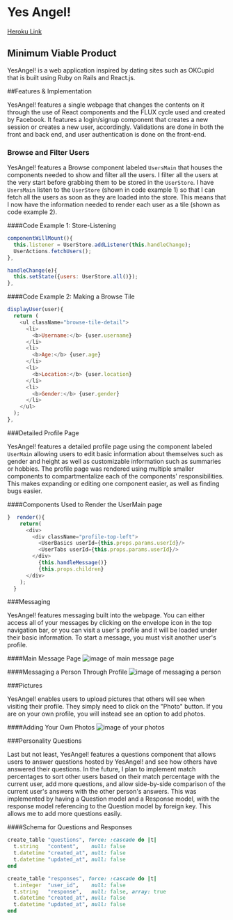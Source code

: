 # Yes Angel!

[Heroku Link][heroku]

[heroku]: https://yesangel.herokuapp.com/

## Minimum Viable Product

YesAngel! is a web application inspired by dating sites such as OKCupid that is built using Ruby on
Rails and React.js.


##Features & Implementation

YesAngel! features a single webpage that changes the contents on it through the use of React components and the FLUX cycle used and created by Facebook. It features a login/signup component that creates a new session or creates a new user, accordingly. Validations are done in both the front and back end, and user authentication is done on the front-end.


### Browse and Filter Users

YesAngel! features a Browse component labeled `UsersMain` that houses the components needed to show and filter all the users. I filter all the users at the very start before grabbing them to be stored in the `UserStore`. I have `UsersMain` listen to the `UserStore` (shown in code example 1) so that I can fetch all the users as soon as they are loaded into the store. This means that I now have the information needed to render each user as a tile (shown as code example 2).

####Code Example 1: Store-Listening
```javascript
componentWillMount(){
  this.listener = UserStore.addListener(this.handleChange);
  UserActions.fetchUsers();
},

handleChange(e){
  this.setState({users: UserStore.all()});
},
```

####Code Example 2: Making a Browse Tile
```javascript
displayUser(user){
  return (
    <ul className="browse-tile-detail">
      <li>
        <b>Username:</b> {user.username}
      </li>
      <li>
        <b>Age:</b> {user.age}
      </li>
      <li>
        <b>Location:</b> {user.location}
      </li>
      <li>
        <b>Gender:</b> {user.gender}
      </li>
    </ul>
  );
},
```


###Detailed Profile Page

YesAngel! features a detailed profile page using the component labeled `UserMain` allowing users to edit basic information about themselves such as gender and height as well as customizable information such as summaries or hobbies. The profile page was rendered using multiple smaller components to compartmentalize each of the components' responsibilities. This makes expanding or editing one component easier, as well as finding bugs easier.

####Components Used to Render the UserMain page
```javascript
}  render(){
    return(
      <div>
        <div className="profile-top-left">
          <UserBasics userId={this.props.params.userId}/>
          <UserTabs userId={this.props.params.userId}/>
        </div>
          {this.handleMessage()}
          {this.props.children}
      </div>
    );
  }
```


###Messaging

YesAngel! features messaging built into the webpage. You can either access all of your messages by clicking on the envelope icon in the top navigation bar, or you can visit a user's profile and it will be loaded under their basic information. To start a message, you must visit another user's profile.

####Main Message Page
![image of main message page](http://res.cloudinary.com/tahngarth825/image/upload/c_crop,h_1080,w_1651,x_420/v1468221316/Messaging1_anwo6s.png)

####Messaging a Person Through Profile
![image of messaging a person](http://res.cloudinary.com/tahngarth825/image/upload/c_crop,h_1080,w_970,x_328,y_68/v1468221534/Messaging4_wacmvm.png)



###Pictures

YesAngel! enables users to upload pictures that others will see when visiting their profile. They simply need to click on the "Photo" button. If you are on your own profile, you will instead see an option to add photos.

####Adding Your Own Photos
![image of your photos](http://res.cloudinary.com/tahngarth825/image/upload/v1468222103/Profilepictures1_ddhir2.png)



###Personality Questions

Last but not least, YesAngel! features a questions component that allows users to answer questions hosted by YesAngel! and see how others have answered their questions. In the future, I plan to implement match percentages to sort other users based on their match percentage with the current user, add more questions, and allow side-by-side comparison of the current user's answers with the other person's answers. This was implemented by having a Question model and a Response model, with the response model referencing to the Question model by foreign key. This allows me to add more questions easily.

####Schema for Questions and Responses
```ruby
create_table "questions", force: :cascade do |t|
  t.string   "content",    null: false
  t.datetime "created_at", null: false
  t.datetime "updated_at", null: false
end

create_table "responses", force: :cascade do |t|
  t.integer  "user_id",    null: false
  t.string   "response",   null: false, array: true
  t.datetime "created_at", null: false
  t.datetime "updated_at", null: false
end
```
